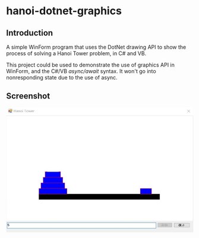# hanoi-dotnet-graphics
## Introduction
A simple WinForm program that uses the DotNet drawing API to show the process of solving a Hanoi Tower problem, in C# and VB.

This project could be used to demonstrate the use of graphics API in WinForm, and the C#/VB *async/await* syntax. It won't go into nonresponding state due to the use of async.

## Screenshot
![screenshot in hanoi solving](screenshot.jpg)
